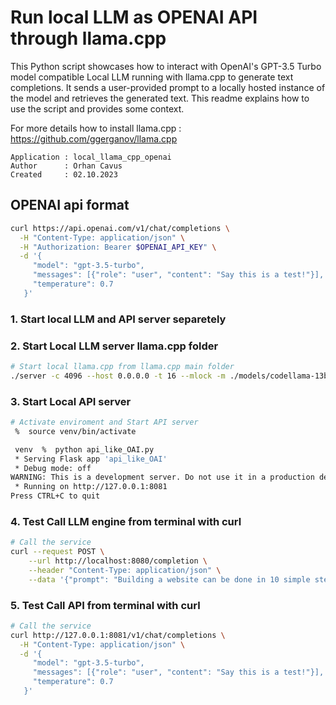 # Run local LLM as OPENAI API through llama.cpp
This Python script showcases how to interact with OpenAI's GPT-3.5 Turbo model compatible Local LLM running with llama.cpp to generate text completions. It sends a user-provided prompt to a locally hosted instance of the model and retrieves the generated text. This readme explains how to use the script and provides some context.

For more details how to install llama.cpp : https://github.com/ggerganov/llama.cpp

```text
Application : local_llama_cpp_openai
Author      : Orhan Cavus
Created     : 02.10.2023
```

## OPENAI api format

```bash
curl https://api.openai.com/v1/chat/completions \
  -H "Content-Type: application/json" \
  -H "Authorization: Bearer $OPENAI_API_KEY" \
  -d '{
     "model": "gpt-3.5-turbo",
     "messages": [{"role": "user", "content": "Say this is a test!"}],
     "temperature": 0.7
   }'
```

### 1. Start local LLM and API server separetely


### 2. Start Local LLM server llama.cpp folder

```bash
# Start local llama.cpp from llama.cpp main folder
./server -c 4096 --host 0.0.0.0 -t 16 --mlock -m ./models/codellama-13b-instruct.Q4_K_M.gguf
```

### 3. Start Local API server

```bash
# Activate enviroment and Start API server
 %  source venv/bin/activate

 venv  %  python api_like_OAI.py
 * Serving Flask app 'api_like_OAI'
 * Debug mode: off
WARNING: This is a development server. Do not use it in a production deployment. Use a production WSGI server instead.
 * Running on http://127.0.0.1:8081
Press CTRL+C to quit
```

### 4. Test Call LLM engine from terminal with curl

```bash
# Call the service
curl --request POST \
    --url http://localhost:8080/completion \
    --header "Content-Type: application/json" \
    --data '{"prompt": "Building a website can be done in 10 simple steps:","n_predict": 128}' | jq '.content' | while IFS= read -r line; do echo -e "$line"; done
```

### 5. Test Call API from terminal with curl

```bash
# Call the service
curl http://127.0.0.1:8081/v1/chat/completions \
  -H "Content-Type: application/json" \
  -d '{
     "model": "gpt-3.5-turbo",
     "messages": [{"role": "user", "content": "Say this is a test!"}],
     "temperature": 0.7
   }' 

```
